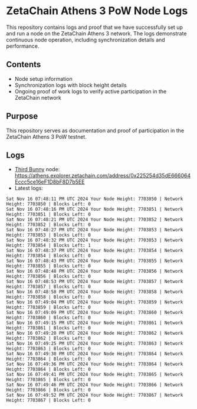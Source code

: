 # ZetaChain Athens 3 PoW Node Logs
This repository contains logs and proof that we have successfully set up and run a node on the ZetaChain Athens 3 network. The logs demonstrate continuous node operation, including synchronization details and performance.

## Contents
- Node setup information
- Synchronization logs with block height details
- Ongoing proof of work logs to verify active participation in the ZetaChain network

## Purpose
This repository serves as documentation and proof of participation in the ZetaChain Athens 3 PoW testnet.

## Logs

- [Third Bunny](https://thirdbunny.xyz/) node: https://athens.explorer.zetachain.com/address/0x225254d35dE666064Eccc5ce16eF1D8bF8D7b5EE
- Latest logs:
```
Sat Nov 16 07:48:11 PM UTC 2024 Your Node Height: 7703850 | Network Height: 7703850 | Blocks Left: 0
Sat Nov 16 07:48:16 PM UTC 2024 Your Node Height: 7703851 | Network Height: 7703851 | Blocks Left: 0
Sat Nov 16 07:48:21 PM UTC 2024 Your Node Height: 7703852 | Network Height: 7703852 | Blocks Left: 0
Sat Nov 16 07:48:27 PM UTC 2024 Your Node Height: 7703853 | Network Height: 7703853 | Blocks Left: 0
Sat Nov 16 07:48:32 PM UTC 2024 Your Node Height: 7703853 | Network Height: 7703854 | Blocks Left: 1
Sat Nov 16 07:48:37 PM UTC 2024 Your Node Height: 7703854 | Network Height: 7703854 | Blocks Left: 0
Sat Nov 16 07:48:43 PM UTC 2024 Your Node Height: 7703855 | Network Height: 7703855 | Blocks Left: 0
Sat Nov 16 07:48:48 PM UTC 2024 Your Node Height: 7703856 | Network Height: 7703856 | Blocks Left: 0
Sat Nov 16 07:48:53 PM UTC 2024 Your Node Height: 7703857 | Network Height: 7703857 | Blocks Left: 0
Sat Nov 16 07:48:58 PM UTC 2024 Your Node Height: 7703858 | Network Height: 7703858 | Blocks Left: 0
Sat Nov 16 07:49:04 PM UTC 2024 Your Node Height: 7703859 | Network Height: 7703859 | Blocks Left: 0
Sat Nov 16 07:49:09 PM UTC 2024 Your Node Height: 7703860 | Network Height: 7703860 | Blocks Left: 0
Sat Nov 16 07:49:15 PM UTC 2024 Your Node Height: 7703861 | Network Height: 7703861 | Blocks Left: 0
Sat Nov 16 07:49:20 PM UTC 2024 Your Node Height: 7703862 | Network Height: 7703862 | Blocks Left: 0
Sat Nov 16 07:49:25 PM UTC 2024 Your Node Height: 7703863 | Network Height: 7703863 | Blocks Left: 0
Sat Nov 16 07:49:30 PM UTC 2024 Your Node Height: 7703864 | Network Height: 7703864 | Blocks Left: 0
Sat Nov 16 07:49:36 PM UTC 2024 Your Node Height: 7703864 | Network Height: 7703864 | Blocks Left: 0
Sat Nov 16 07:49:41 PM UTC 2024 Your Node Height: 7703865 | Network Height: 7703865 | Blocks Left: 0
Sat Nov 16 07:49:46 PM UTC 2024 Your Node Height: 7703866 | Network Height: 7703866 | Blocks Left: 0
Sat Nov 16 07:49:52 PM UTC 2024 Your Node Height: 7703867 | Network Height: 7703867 | Blocks Left: 0
```
